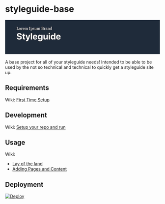 # styleguide-base
![](src/utils/bin/read-me-picture.png)

A base project for all of your styleguide needs!
Intended to be able to be used by the not so technical and technical to quickly get a styleguide site up.

## Requirements
Wiki: [First Time Setup](https://github.com/istrategylabs/mo-styleguide/wiki/First-Time-Setup)

## Development
Wiki: [Setup your repo and run](https://github.com/istrategylabs/mo-styleguide/wiki/Start-New-Style-Guide#set-up-and-run)

## Usage
Wiki: 
   - [Lay of the land](https://github.com/istrategylabs/mo-styleguide/wiki/Start-New-Style-Guide#lay-of-the-land)
   - [Adding Pages and Content](https://github.com/istrategylabs/mo-styleguide/wiki/Add-Pages-and-Blocks#add-pages)

## Deployment
[![Deploy](https://www.herokucdn.com/deploy/button.svg)](https://heroku.com/deploy?template=https://github.com/istrategylabs/mo-styleguide)